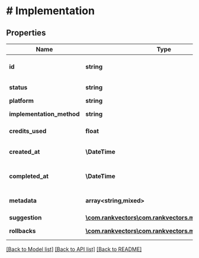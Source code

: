 # # Implementation

## Properties

Name | Type | Description | Notes
------------ | ------------- | ------------- | -------------
**id** | **string** | Unique implementation identifier |
**status** | **string** | Implementation status |
**platform** | **string** | Platform used |
**implementation_method** | **string** | Implementation method | [optional]
**credits_used** | **float** | Credits consumed |
**created_at** | **\DateTime** | Implementation start timestamp |
**completed_at** | **\DateTime** | Implementation completion timestamp | [optional]
**metadata** | **array<string,mixed>** | Platform-specific metadata | [optional]
**suggestion** | [**\com.rankvectors\com.rankvectors.model\Suggestion**](Suggestion.md) |  |
**rollbacks** | [**\com.rankvectors\com.rankvectors.model\Rollback[]**](Rollback.md) | Rollback history | [optional]

[[Back to Model list]](../../README.md#models) [[Back to API list]](../../README.md#endpoints) [[Back to README]](../../README.md)
